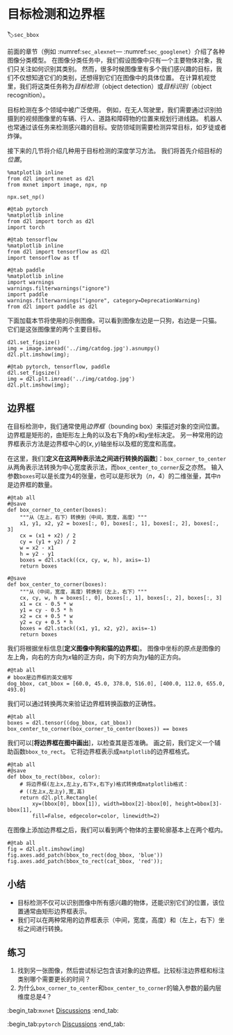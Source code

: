 # 目标检测和边界框
:label:`sec_bbox`

前面的章节（例如 :numref:`sec_alexnet`— :numref:`sec_googlenet`）介绍了各种图像分类模型。
在图像分类任务中，我们假设图像中只有一个主要物体对象，我们只关注如何识别其类别。
然而，很多时候图像里有多个我们感兴趣的目标，我们不仅想知道它们的类别，还想得到它们在图像中的具体位置。
在计算机视觉里，我们将这类任务称为*目标检测*（object detection）或*目标识别*（object recognition）。

目标检测在多个领域中被广泛使用。
例如，在无人驾驶里，我们需要通过识别拍摄到的视频图像里的车辆、行人、道路和障碍物的位置来规划行进线路。
机器人也常通过该任务来检测感兴趣的目标。安防领域则需要检测异常目标，如歹徒或者炸弹。

接下来的几节将介绍几种用于目标检测的深度学习方法。
我们将首先介绍目标的*位置*。

```{.python .input}
%matplotlib inline
from d2l import mxnet as d2l
from mxnet import image, npx, np

npx.set_np()
```

```{.python .input}
#@tab pytorch
%matplotlib inline
from d2l import torch as d2l
import torch
```

```{.python .input}
#@tab tensorflow
%matplotlib inline
from d2l import tensorflow as d2l
import tensorflow as tf
```

```{.python .input}
#@tab paddle
%matplotlib inline
import warnings
warnings.filterwarnings("ignore")
import paddle
warnings.filterwarnings("ignore", category=DeprecationWarning)
from d2l import paddle as d2l
```

下面加载本节将使用的示例图像。可以看到图像左边是一只狗，右边是一只猫。
它们是这张图像里的两个主要目标。

```{.python .input}
d2l.set_figsize()
img = image.imread('../img/catdog.jpg').asnumpy()
d2l.plt.imshow(img);
```

```{.python .input}
#@tab pytorch, tensorflow, paddle
d2l.set_figsize()
img = d2l.plt.imread('../img/catdog.jpg')
d2l.plt.imshow(img);
```

## 边界框

在目标检测中，我们通常使用*边界框*（bounding box）来描述对象的空间位置。
边界框是矩形的，由矩形左上角的以及右下角的$x$和$y$坐标决定。
另一种常用的边界框表示方法是边界框中心的$(x, y)$轴坐标以及框的宽度和高度。

在这里，我们[**定义在这两种表示法之间进行转换的函数**]：`box_corner_to_center`从两角表示法转换为中心宽度表示法，而`box_center_to_corner`反之亦然。
输入参数`boxes`可以是长度为4的张量，也可以是形状为（$n$，4）的二维张量，其中$n$是边界框的数量。

```{.python .input}
#@tab all
#@save
def box_corner_to_center(boxes):
    """从（左上，右下）转换到（中间，宽度，高度）"""
    x1, y1, x2, y2 = boxes[:, 0], boxes[:, 1], boxes[:, 2], boxes[:, 3]
    cx = (x1 + x2) / 2
    cy = (y1 + y2) / 2
    w = x2 - x1
    h = y2 - y1
    boxes = d2l.stack((cx, cy, w, h), axis=-1)
    return boxes

#@save
def box_center_to_corner(boxes):
    """从（中间，宽度，高度）转换到（左上，右下）"""
    cx, cy, w, h = boxes[:, 0], boxes[:, 1], boxes[:, 2], boxes[:, 3]
    x1 = cx - 0.5 * w
    y1 = cy - 0.5 * h
    x2 = cx + 0.5 * w
    y2 = cy + 0.5 * h
    boxes = d2l.stack((x1, y1, x2, y2), axis=-1)
    return boxes
```

我们将根据坐标信息[**定义图像中狗和猫的边界框**]。
图像中坐标的原点是图像的左上角，向右的方向为$x$轴的正方向，向下的方向为$y$轴的正方向。

```{.python .input}
#@tab all
# bbox是边界框的英文缩写
dog_bbox, cat_bbox = [60.0, 45.0, 378.0, 516.0], [400.0, 112.0, 655.0, 493.0]
```

我们可以通过转换两次来验证边界框转换函数的正确性。

```{.python .input}
#@tab all
boxes = d2l.tensor((dog_bbox, cat_bbox))
box_center_to_corner(box_corner_to_center(boxes)) == boxes
```

我们可以[**将边界框在图中画出**]，以检查其是否准确。
画之前，我们定义一个辅助函数`bbox_to_rect`。
它将边界框表示成`matplotlib`的边界框格式。

```{.python .input}
#@tab all
#@save
def bbox_to_rect(bbox, color):
    # 将边界框(左上x,左上y,右下x,右下y)格式转换成matplotlib格式：
    # ((左上x,左上y),宽,高)
    return d2l.plt.Rectangle(
        xy=(bbox[0], bbox[1]), width=bbox[2]-bbox[0], height=bbox[3]-bbox[1],
        fill=False, edgecolor=color, linewidth=2)
```

在图像上添加边界框之后，我们可以看到两个物体的主要轮廓基本上在两个框内。

```{.python .input}
#@tab all
fig = d2l.plt.imshow(img)
fig.axes.add_patch(bbox_to_rect(dog_bbox, 'blue'))
fig.axes.add_patch(bbox_to_rect(cat_bbox, 'red'));
```

## 小结

* 目标检测不仅可以识别图像中所有感兴趣的物体，还能识别它们的位置，该位置通常由矩形边界框表示。
* 我们可以在两种常用的边界框表示（中间，宽度，高度）和（左上，右下）坐标之间进行转换。

## 练习

1. 找到另一张图像，然后尝试标记包含该对象的边界框。比较标注边界框和标注类别哪个需要更长的时间？
1. 为什么`box_corner_to_center`和`box_center_to_corner`的输入参数的最内层维度总是4？

:begin_tab:`mxnet`
[Discussions](https://discuss.d2l.ai/t/2943)
:end_tab:

:begin_tab:`pytorch`
[Discussions](https://discuss.d2l.ai/t/2944)
:end_tab:
